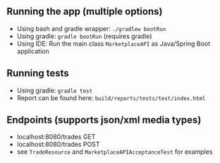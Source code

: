 ## Running the app (multiple options)
- Using bash and gradle wrapper: ```./gradlew bootRun```
- Using gradle: ```gradle bootRun``` (requires gradle)
- Using IDE: Run the main class ```MarketplaceAPI``` as Java/Spring Boot application

## Running tests
- Using gradle: ```gradle test```
- Report can be found here: ```build/reports/tests/test/index.html```

## Endpoints (supports json/xml media types)
- localhost:8080/trades GET
- localhost:8080/trades POST
- see ```TradeResource``` and ```MarketplaceAPIAcceptanceTest``` for examples